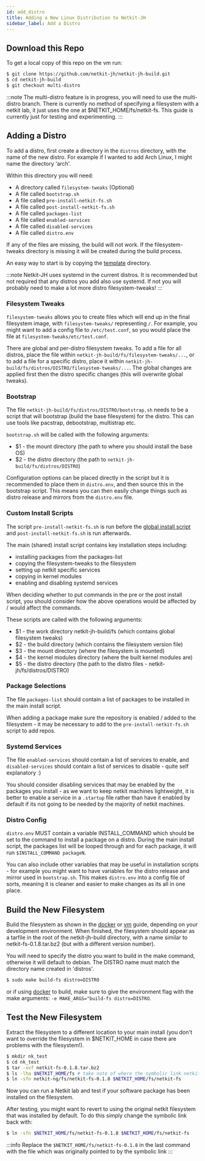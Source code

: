 ```yaml
---
id: add_distro
title: Adding a New Linux Distribution to Netkit-JH
sidebar_label: Add a Distro
---
```


## Download this Repo

To get a local copy of this repo on the vm run:

```bash
$ git clone https://github.com/netkit-jh/netkit-jh-build.git
$ cd netkit-jh-build
$ git checkout multi-distro
```

:::note
The multi-distro feature is in progress, you will need to use the multi-distro branch.
There is currently no method of specifying a filesystem with a netkit lab, it just uses the one at $NETKIT_HOME/fs/netkit-fs. This guide is currently just for testing and experimenting.
:::

## Adding a Distro

To add a distro, first create a directory in the `distros` directory, with the name of the new distro. For example if I wanted to add Arch Linux, I might name the directory 'arch'.

Within this directory you will need:

- A directory called `filesystem-tweaks` (Optional)
- A file called `bootstrap.sh`
- A file called `pre-install-netkit-fs.sh`
- A file called `post-install-netkit-fs.sh`
- A file called `packages-list`
- A file called `enabled-services`
- A file called `disabled-services`
- A file called `distro.env`

If any of the files are missing, the build will not work. If the filesystem-tweaks directory is missing it will be created during the build process.

An easy way to start is by copying the [template](https://github.com/netkit-jh/netkit-jh-build/tree/multi-distro/fs/distros/template) directory.

:::note
Netkit-JH uses systemd in the current distros. It is recommended but not required that any distros you add also use systemd. If not you will probably need to make a lot more distro filesystem-tweaks!
:::

### Filesystem Tweaks

`filesystem-tweaks` allows you to create files which will end up in the final filesystem image, with `filesystem-tweaks/` representing `/`. For example, you might want to add a config file to `/etc/test.conf`, so you would place the file at `filesystem-tweaks/etc/test.conf`.

There are global and per-distro filesystem tweaks. To add a file for all distros, place the file within
`netkit-jh-build/fs/filesystem-tweaks/...`, or to add a file for a specific distro, place it within
`netkit-jh-build/fs/distros/DISTRO/filesystem-tweaks/...`. The global changes are applied first then the
distro specific changes (this will overwrite global tweaks).

### Bootstrap

The file `netkit-jh-build/fs/distros/DISTRO/bootstrap.sh` needs to be a script that will bootstrap (build the base filesystem) for the distro. This can use tools like pacstrap, debootstrap, multistrap etc.

`bootstrap.sh` will be called with the following arguments:

- $1 - the mount directory (the path to where you should install the base OS)
- $2 - the distro directory (the path to `netkit-jh-build/fs/distros/DISTRO`)

Configuration options can be placed directly in the script but it is recommended to place them in `distro.env`, and then source this in the bootstrap script. This means you can then easily change things such as distro release and mirrors from the `distro.env` file.

### Custom Install Scripts

The script `pre-install-netkit-fs.sh` is run before the [global install script](https://github.com/netkit-jh/netkit-jh-build/blob/multi-distro/fs/install-netkit-fs.sh) and `post-install-netkit-fs.sh` is run afterwards.

The main (shared) install script contains key installation steps including:

- installing packages from the packages-list
- copying the filesystem-tweaks to the filesystem
- setting up netkit specific services
- copying in kernel modules
- enabling and disabling systemd services

When deciding whether to put commands in the pre or the post install script, you should consider how the above operations would be affected by / would affect the commands.

These scripts are called with the following arguments:

- $1 - the work directory netkit-jh-build/fs (which contains global filesystem tweaks)
- $2 - the build directory (which contains the filesystem version file)
- $3 - the mount directory (where the filesystem is mounted)
- $4 - the kernel modules directory (where the built kernel modules are)
- $5 - the distro directory (the path to the distro files - netkit-jh/fs/distros/DISTRO)

### Package Selections

The file `packages-list` should contain a list of packages to be installed in the main install script.

When adding a package make sure the repository is enabled / added to the filesystem - it may be necessary to add to the `pre-install-netkit-fs.sh` script to add repos.
### Systemd Services

The file `enabled-services` should contain a list of services to enable, and `disabled-services` should contain a list of services to disable - quite self explanatory :)

You should consider disabling services that may be enabled by the packages you install - as we want to keep netkit machines lightweight, it is better to enable a service in a `.startup` file rather than have it enabled by default if its not going to be needed by the majority of netkit machines.

### Distro Config

`distro.env` MUST contain a variable INSTALL_COMMAND which should be set to the command to install a package on a distro.
During the main install script, the packages list will be looped through and for each package, it will run `$INSTALL_COMMAND packageN`.

You can also include other variables that may be useful in installation scripts - for example you might want to have variables for the distro release and mirror used in `bootstrap.sh`. This makes `distro.env` into a config file of sorts, meaning it is cleaner and easier to make changes as its all in one place.
## Build the New Filesystem

Build the filesystem as shown in the [docker](dockerbuild) or [vm](debianbuild) guide, depending on your development environment.
When finished, the filesystem should appear as a tarfile in the root of the netkit-jh-build directory, with a name similar to netkit-fs-0.1.8.tar.bz2 (but with a different version number).

You will need to specify the distro you want to build in the make command, otherwise it will default to debian. The DISTRO name must match the directory name created in 'distros'.

```bash
$ sudo make build-fs distro=DISTRO
```

or if using [docker](dockerbuild) to build, make sure to give the environment flag with the make arguments: `-e MAKE_ARGS="build-fs distro=DISTRO`.

## Test the New Filesystem

Extract the filesystem to a different location to your main install (you don't want to override the filesystem in $NETKIT_HOME in case there are problems with the filesystem!).

```bash
$ mkdir nk_test
$ cd nk_test
$ tar -xvf netkit-fs-0.1.8.tar.bz2
$ ls -lha $NETKIT_HOME/fs # take note of where the symbolic link netkit-fs points to
$ ln -sfn netkit-ng/fs/netkit-fs-0.1.8 $NETKIT_HOME/fs/netkit-fs
```

Now you can run a Netkit lab and test if your software package has been installed on the filesystem.

After testing, you might want to revert to using the original netkit filesystem that was installed by default.
To do this simply change the symbolic link back with:

```bash
$ ln -sfn $NETKIT_HOME/fs/netkit-fs-0.1.8 $NETKIT_HOME/fs/netkit-fs
```

:::info
Replace the `$NETKIT_HOME/fs/netkit-fs-0.1.8` in the last command with the file which was originally pointed to by the symbolic link
:::
